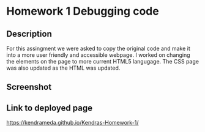 # Homework 1 Debugging code

## Description
For this assingment we were asked to copy the original code and make it into a more user friendly and accessible webpage. I worked on changing the elements on the page to more current HTML5 langugage. The CSS page was also updated as the HTML was updated.

## Screenshot 



## Link to deployed page
https://kendrameda.github.io/Kendras-Homework-1/
